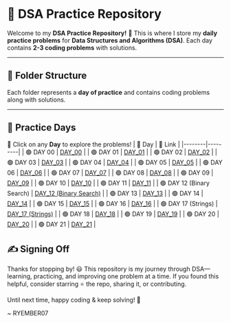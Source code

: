 # 🚀 DSA Practice Repository

Welcome to my **DSA Practice Repository!** 🎯 This is where I store my **daily practice problems** for **Data Structures and Algorithms (DSA)**. Each day contains **2-3 coding problems** with solutions.  

---

## 📂 **Folder Structure**
Each folder represents a **day of practice** and contains coding problems along with solutions.


---

## 📅 Practice Days  
🔹 Click on any **Day** to explore the problems!
| 📅 Day | 🔗 Link |
|--------|---------|
| 🟢 DAY 00 | [DAY_00](DAY_00) |
| 🟢 DAY 01 | [DAY_01](DAY_01) |
| 🟢 DAY 02 | [DAY_02](DAY_02) |
| 🟢 DAY 03 | [DAY_03](DAY_03) |
| 🟢 DAY 04 | [DAY_04](DAY_04) |
| 🟢 DAY 05 | [DAY_05](DAY_05) |
| 🟢 DAY 06 | [DAY_06](DAY_06) |
| 🟢 DAY 07 | [DAY_07](DAY_07) |
| 🟢 DAY 08 | [DAY_08](DAY_08) |
| 🟢 DAY 09 | [DAY_09](DAY_09) |
| 🟢 DAY 10 | [DAY_10](DAY_10) |
| 🟢 DAY 11 | [DAY_11](DAY_11) |
| 🟢 DAY 12 (Binary Search) | [DAY_12 (Binary Search)](DAY_12%20%28Binary%20Search%29) |
| 🟢 DAY 13 | [DAY_13](DAY_13) |
| 🟢 DAY 14 | [DAY_14](DAY_14) |
| 🟢 DAY 15 | [DAY_15](DAY_15) |
| 🟢 DAY 16 | [DAY_16](DAY_16) |
| 🟢 DAY 17 (Strings) | [DAY_17 (Strings)](DAY_17%20%28Strings%29) |
| 🟢 DAY 18 | [DAY_18](DAY_18) |
| 🟢 DAY 19 | [DAY_19](DAY_19) |
| 🟢 DAY 20 | [DAY_20](DAY_20) |
| 🟢 DAY 21 | [DAY_21](DAY_21) |
## ✍️ Signing Off
Thanks for stopping by! 😃 This repository is my journey through DSA—learning, practicing, and improving one problem at a time.
If you found this helpful, consider starring ⭐ the repo, sharing it, or contributing.

Until next time, happy coding & keep solving! 🚀

~ RYEMBER07


